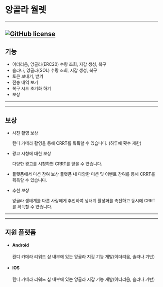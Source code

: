 # 앙골라 월렛  


---
[![GitHub license](https://img.shields.io/badge/license-APACHE-blue.svg)](https://github.com/Partner-Angola/wallet/blob/main/LICENSE.txt)
---

## 기능
- 이더리움, 앙골라(ERC20) 수량 조회, 지갑 생성, 복구
- 솔라나, 앙골라(SOL) 수량 조회, 지갑 생성, 복구
- 토큰 보내기, 받기
- 전송 내역 보기
- 복구 시드 초기화 하기
- 보상
---
---
## 보상
- 사진 촬영 보상

    캔디 카메라 촬영을 통해 CRRT를 획득할 수 있습니다. (하루에 횟수 제한)

- 광고 시청에 대한 보상

    다양한 광고를 시청하면 CRRT를 얻을 수 있습니다. 

- 플랫폼에서 미션 참여 보상
    플랫폼 내 다양한 ​​미션 및 이벤트 참여를 통해 CRRT를 획득할 수 있습니다.

- 추천 보상

    앙골라 생태계를 다른 사람에게 추천하여 생태계 활성화를 촉진하고 동시에 CRRT를 획득할 수 있습니다.


---
---
## 지원 플랫폼
- #### Android 
    캔디 카메라 리워드 샵 내부에 있는 앙골라 지갑 기능 개발(이더리움, 솔라나 기반)

- #### IOS
    캔디 카메라 리워드 샵 내부에 있는 앙골라 지갑 기능 개발(이더리움, 솔라나 기반)








